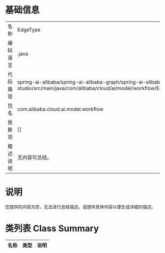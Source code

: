 # 基础信息

|      |      |
|------|------|
| 名称 | EdgeType |
| 编码语言 | .java |
| 代码路径 | spring-ai-alibaba/spring-ai-alibaba-graph/spring-ai-alibaba-graph-studio/src/main/java/com/alibaba/cloud/ai/model/workflow/EdgeType.java |
| 包名 | com.alibaba.cloud.ai.model.workflow |
| 依赖项 | [] |
| 概述说明 | 无内容可总结。 |

# 说明

您提供的内容为空，无法进行总结描述。请提供具体内容以便生成详细的描述。

# 类列表 Class Summary

| 名称   | 类型  | 说明 |
|-------|------|-------------|




